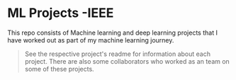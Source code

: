 # ML Projects -IEEE

This repo consists of Machine learning and deep learning projects that I have worked out as part of my machine learning journey.

> See the respective project's readme for information about each project.
> There are also some collaborators who worked as an team on some of these projects.
